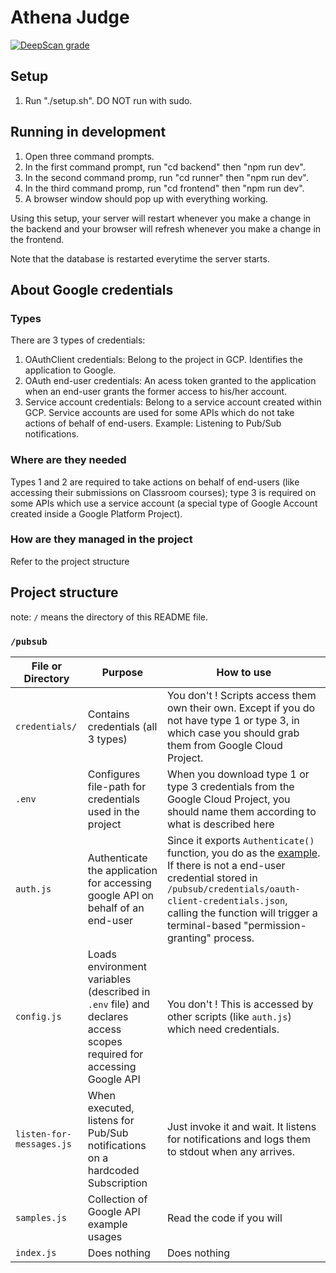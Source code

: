 # Athena Judge
[![DeepScan grade](https://deepscan.io/api/projects/2668/branches/18208/badge/grade.svg)](https://deepscan.io/dashboard#view=project&pid=2668&bid=18208)
## Setup

1. Run "./setup.sh". DO NOT run with sudo.

## Running in development

1. Open three command prompts.
2. In the first command prompt, run "cd backend" then "npm run dev".
3. In the second command promp, run "cd runner" then "npm run dev".
4. In the third command promp, run "cd frontend" then "npm run dev".
5. A browser window should pop up with everything working.

Using this setup, your server will restart whenever you make a change in the backend and your browser will refresh whenever you make a change in the frontend.

Note that the database is restarted everytime the server starts.

## About Google credentials

### Types

There are 3 types of credentials:
1.  OAuthClient credentials: Belong to the project in GCP. Identifies the application to Google.
2.  OAuth end-user credentials: An acess token granted to the application when an end-user grants the former access to his/her account.
3.  Service account credentials: Belong to a service account created within GCP. Service accounts are used for some APIs which do not take actions of behalf of end-users. Example: Listening to Pub/Sub notifications.

### Where are they needed

Types 1 and 2 are required to take actions on behalf of end-users (like accessing their submissions on Classroom courses); type 3 is required on some APIs which use a service account (a special type of Google Account created inside a Google Platform Project).

### How are they managed in the project

Refer to the project structure

## Project structure

note: `/` means the directory of this README file.


### `/pubsub`


File or Directory | Purpose | How to use
--- | --- | ---
`credentials/` | Contains credentials (all 3 types) | You don't ! Scripts access them own their own. Except if you do not have type 1 or type 3, in which case you should grab them from Google Cloud Project.
`.env` | Configures file-path for credentials used in the project | When you download type 1 or type 3 credentials from the Google Cloud Project, you should name them according to what is described here
`auth.js` | Authenticate the application for accessing google API on behalf of an end-user | Since it exports `Authenticate()` function, you do as the [example](https://gist.github.com/megatron0000/1159efbb5f658f1302a802b382f3f7f5). If there is not a end-user credential stored in `/pubsub/credentials/oauth-client-credentials.json`, calling the function will trigger a terminal-based "permission-granting" process.
`config.js` | Loads environment variables (described in `.env` file) and declares access scopes required for accessing Google API | You don't ! This is accessed by other scripts (like `auth.js`) which need credentials.
`listen-for-messages.js` | When executed, listens for Pub/Sub notifications on a hardcoded Subscription | Just invoke it and wait. It listens for notifications and logs them to stdout when any arrives.
`samples.js` | Collection of Google API example usages | Read the code if you will
`index.js` | Does nothing | Does nothing

